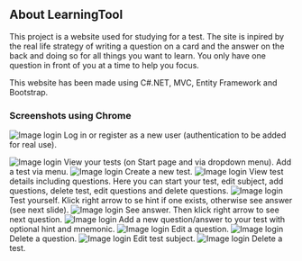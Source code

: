 ## About LearningTool

This project is a website used for studying for a test. The site is inpired by the real life strategy of writing a question on a card and the answer on the back and doing so for all things you want to learn. You only have one question in front of you at a time to help you focus.

This website has been made using C#.NET, MVC, Entity Framework and Bootstrap.

### Screenshots using Chrome
![Image login](/screenshots/login.png)
Log in or register as a new user (authentication to be added for real use).   


![Image login](/screenshots/index.png)
View your tests (on Start page and via dropdown menu). Add a test via menu.
![Image login](/screenshots/cretetest.png)
Create a new test.
![Image login](/screenshots/details.png)
View test details including questions. Here you can start your test, edit subject, add questions, delete test, edit questions and delete questions.
![Image login](/screenshots/question.png)
Test yourself. Klick right arrow to se hint if one exists, otherwise see answer (see next slide).
![Image login](/screenshots/answer.png)
See answer. Then klick right arrow to see next question.
![Image login](/screenshots/addqna.png)
Add a new question/answer to your test with optional hint and mnemonic.
![Image login](/screenshots/editq.png)
Edit a question.
![Image login](/screenshots/deleteq.png)
Delete a question.
![Image login](/screenshots/edittest.png)
Edit test subject.
![Image login](/screenshots/deletetest.png)
Delete a test.






